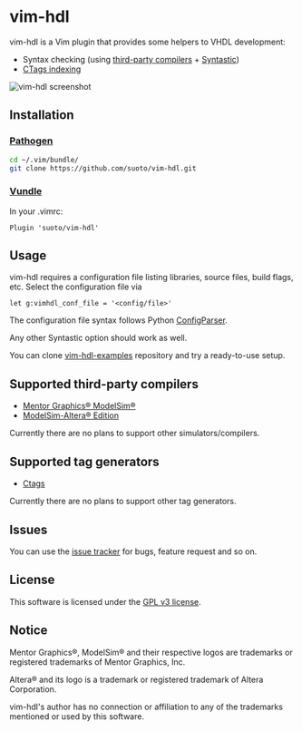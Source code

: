 # vim-hdl

vim-hdl is a Vim plugin that provides some helpers to VHDL development:
* Syntax checking (using [third-party compilers](#supported-third-party-compilers) + [Syntastic][Syntastic])
* [CTags indexing](#supported-tag-generators)

![vim-hdl screenshot](http://i.imgur.com/YksSZq0.png)

## Installation

### [Pathogen][pathogen]

```bash
cd ~/.vim/bundle/
git clone https://github.com/suoto/vim-hdl.git
```

### [Vundle][vundle]

In your .vimrc:

```viml
Plugin 'suoto/vim-hdl'
```

## Usage

vim-hdl requires a configuration file listing libraries, source files, build flags, etc. Select the configuration file via

```viml
let g:vimhdl_conf_file = '<config/file>'
```

The configuration file syntax follows Python [ConfigParser][ConfigParser].

Any other Syntastic option should work as well.

You can clone [vim-hdl-examples][vim-hdl-examples] repository and try a ready-to-use setup.

## Supported third-party compilers

* [Mentor Graphics® ModelSim®][MG_msim]
* [ModelSim-Altera® Edition][Altera_msim]

Currently there are no plans to support other simulators/compilers.

## Supported tag generators

* [Ctags][ctags]

Currently there are no plans to support other tag generators.

## Issues

You can use the [issue tracker][issue_tracker] for bugs, feature request and so on.

## License

This software is licensed under the [GPL v3 license][gpl].

## Notice

Mentor Graphics®, ModelSim® and their respective logos are trademarks or registered trademarks of Mentor Graphics, Inc.

Altera® and its logo is a trademark or registered trademark of Altera Corporation.

vim-hdl's author has no connection or affiliation to any of the trademarks mentioned or used by this software.

[Syntastic]: https://github.com/scrooloose/syntastic
[MG_msim]: http://www.mentor.com/products/fv/modelsim/
[Altera_msim]: https://www.altera.com/downloads/download-center.html
[pathogen]: https://github.com/tpope/vim-pathogen 
[vundle]: https://github.com/VundleVim/Vundle.vim
[ConfigParser]: https://docs.python.org/2/library/configparser.html
[vim-hdl-examples]: https://github.com/suoto/vim-hdl-examples
[gpl]: http://www.gnu.org/copyleft/gpl.html
[issue_tracker]: https://github.com/suoto/vim-hdl/issues
[ctags]: http://ctags.sourceforge.net/

